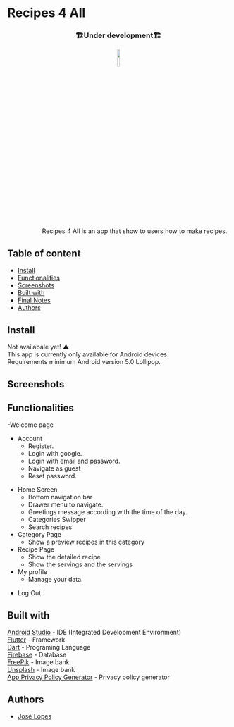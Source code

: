 # Recipes 4 All
<h3 align="center">🏗️Under development🏗️</h3>

<p align="center"><img width=10% src=https://github.com/joselopes04/Recipes_app/blob/master/assets/images/logo.jpg></p>

&nbsp;&nbsp;&nbsp;&nbsp;&nbsp;&nbsp;&nbsp;&nbsp;&nbsp;&nbsp;&nbsp;&nbsp;&nbsp;&nbsp;&nbsp;&nbsp;&nbsp;&nbsp;&nbsp;
Recipes 4 All is an app that show to users how to make recipes.  

## Table of content
- [Install](#install)
- [Functionalities](#functionalities)
- [Screenshots](#screenshots)
- [Built with](#built-with)
- [Final Notes](#final-notes)
- [Authors](#authors)

## Install
Not availabale yet! ⚠️ <br>
This app is currently only available for Android devices.<br>
Requirements minimum Android version 5.0 Lollipop. <br>
<!-- Click on this <a href="https://drive.google.com/file/d/1_waqtASnBfk2ITtdNhKs4gGp8ZEZwHg9/view?usp=drivesdk">link</a> to download it! -->

## Screenshots

## Functionalities
-Welcome page
- Account
  - Register.
  - Login with google.
  - Login with email and password.
  - Navigate as guest
  - Reset password.
<!-- - Splash Screen -->
- Home Screen
  - Bottom navigation bar
  - Drawer menu to navigate.
  - Greetings message according with the time of the day.
  - Categories Swipper
  - Search recipes
- Category Page
  - Show a preview recipes in this category
- Recipe Page
  - Show the detailed recipe
  - Show the servings and the servings  
- My profile
  - Manage your data.
<!--   - Reset password.
  - Delete account. -->
  - Log Out
<!-- - Settings
  - Read terms and conditions.
  - Theme is setted by the Android.
  - Change language (Portuguese, English). -->

## Built with
<a href="https://developer.android.com/studio">Android Studio</a> - IDE (Integrated Development Environment) <br>
<a href="https://flutter.dev">Flutter</a> - Framework<br>
<a href="https://dart.dev">Dart</a> - Programing Language<br>
<a href="https://firebase.google.com">Firebase</a> - Database<br>
<a href="https://www.freepik.com">FreePik</a> - Image bank <br>
<a href="https://unsplash.com">Unsplash</a> - Image bank <br>
<a href="https://app-privacy-policy-generator.firebaseapp.com">App Privacy Policy Generator</a> - Privacy policy generator

## Authors
- [José Lopes](https://www.github.com/joselopes04)
